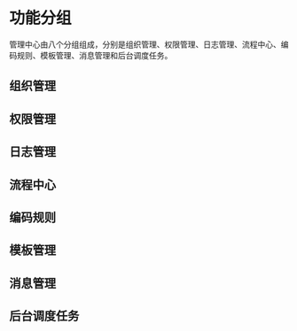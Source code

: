 # 功能分组

管理中心由八个分组组成，分别是组织管理、权限管理、日志管理、流程中心、编码规则、模板管理、消息管理和后台调度任务。

## 组织管理


## 权限管理


## 日志管理


## 流程中心



## 编码规则

## 模板管理

## 消息管理


## 后台调度任务

